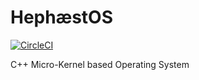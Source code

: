 # HephæstOS

[![CircleCI](https://dl.circleci.com/status-badge/img/gh/DPriceDev/HephaestOS/tree/develop.svg?style=svg)](https://dl.circleci.com/status-badge/redirect/gh/DPriceDev/HephaestOS/tree/develop)

C++ Micro-Kernel based Operating System
